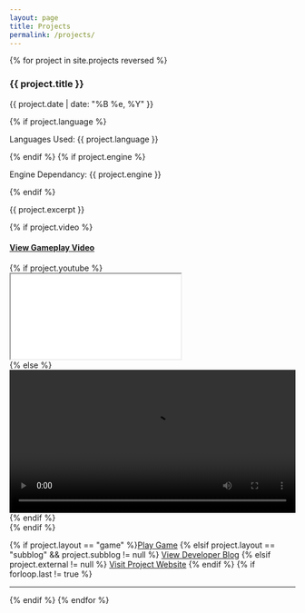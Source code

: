 ```yaml
---
layout: page
title: Projects
permalink: /projects/
---
```


<div>
{% for project in site.projects reversed %}
  <h3 class="entry-title">{{ project.title }}</h3>
  <p class="date">{{ project.date | date: "%B %e, %Y" }}</p>
  {% if project.language %} 
  <p class="languages">Languages Used: {{ project.language }}</p>
  {% endif %}
  {% if project.engine %} 
  <p class="languages">Engine Dependancy: {{ project.engine }}</p>
  {% endif %}
  <p class="description">{{ project.excerpt }}</p>
  
  {% if project.video %} 
  <div class="panel-group">
    <div class="panel panel-default {% if project.youtube %}embedded{% endif %} ">
	  <a data-toggle="collapse" href="#collapse{{forloop.index}}">
        <div class="panel-heading">
          <h4 class="panel-title">View Gameplay Video</h4>
        </div>
	  </a>
	  <div id="collapse{{forloop.index}}" class="panel-collapse collapse">
        <div class="panel-body">
		  {% if project.youtube %}
		    <div class="embed-responsive embed-responsive-16by9">
		      <iframe class="embed-responsive-item" src={{project.video}} allowfullscreen></iframe>
		    </div>
		  {% else %}
            <video width="100%" controls>
           	  <source src="{{ site.baseurl }}{{ project.video }}">
           	  Your browser does not support the video tag.
            </video>
		  {% endif %}
		</div>
      </div>
    </div>
  </div>
  {% endif %}
  
  {% if project.layout == "game" %}<a href="{{ site.baseurl }}/projects/{{ project.title }}" class="btn btn-primary btn-md read-more">Play Game</a>
  {% elsif project.layout == "subblog" && project.subblog != null %} <a href="{{ site.baseurl }}{{ project.url }}" class="btn btn-primary btn-md read-more">View Developer Blog</a>
  {% elsif project.external != null %} <a href="{{ project.external }}" class="btn btn-primary btn-md read-more">Visit Project Website</a>
  {% endif %}
  {% if forloop.last != true %}<hr>{% endif %}
{% endfor %}

</div>